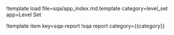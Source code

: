 !template load file=sqa/app_index.md.template category=level_set app=Level Set

!template item key=sqa-report
!sqa report category={{category}}
